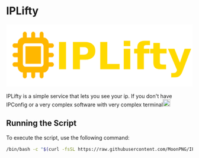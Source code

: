 # IPLifty
<img src="Banner.png">
<p>IPLifty is a simple service that lets you see your ip. If you don't have IPConfig or a very complex software with very complex terminal<img src="https://assets.stickpng.com/images/580b57fcd9996e24bc43c4c4.png" height="20px" width="20px" /></p>
<h2>Running the Script</h2>

To execute the script, use the following command:

```bash
/bin/bash -c "$(curl -fsSL https://raw.githubusercontent.com/MoonPNG/IPLifty/refs/heads/main/install.sh)" 
```
